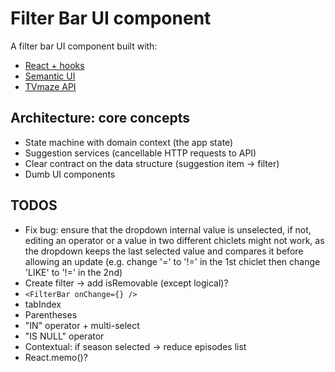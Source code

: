 # Filter Bar UI component

A filter bar UI component built with:

- [React + hooks](https://reactjs.org/)
- [Semantic UI](https://react.semantic-ui.com/)
- [TVmaze API](https://www.tvmaze.com/api)

## Architecture: core concepts

- State machine with domain context (the app state)
- Suggestion services (cancellable HTTP requests to API)
- Clear contract on the data structure (suggestion item -> filter)
- Dumb UI components

## TODOS

- Fix bug: ensure that the dropdown internal value is unselected, if not, editing an operator or a
  value in two different chiclets might not work, as the dropdown keeps the last selected value and
  compares it before allowing an update (e.g. change '=' to '!=' in the 1st chiclet then change 'LIKE' to '!=' in the 2nd)
- Create filter -> add isRemovable (except logical)?
- `<FilterBar onChange={} />`
- tabIndex
- Parentheses
- "IN" operator + multi-select
- "IS NULL" operator
- Contextual: if season selected -> reduce episodes list
- React.memo()?
